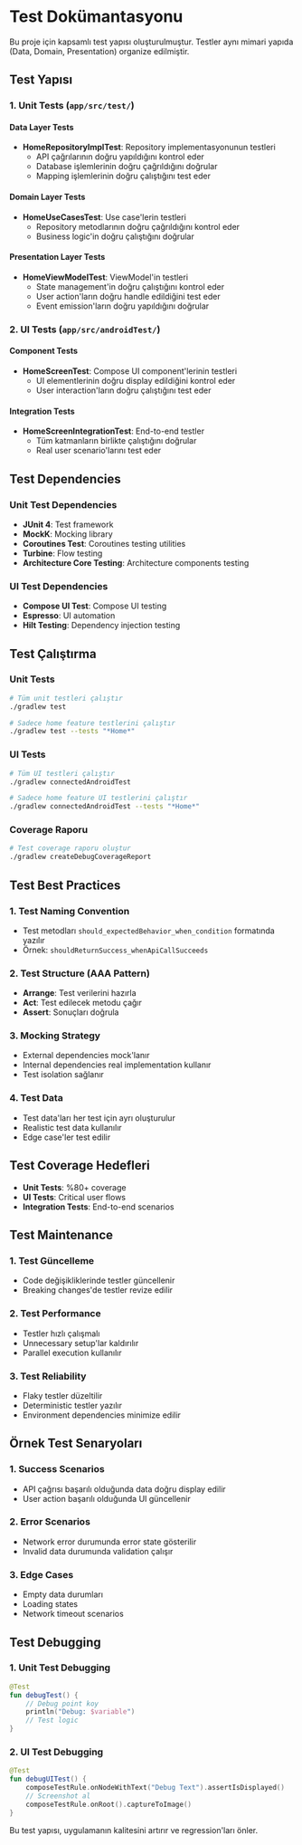 # Test Dokümantasyonu

Bu proje için kapsamlı test yapısı oluşturulmuştur. Testler aynı mimari yapıda (Data, Domain, Presentation) organize edilmiştir.

## Test Yapısı

### 1. Unit Tests (`app/src/test/`)

#### Data Layer Tests
- **HomeRepositoryImplTest**: Repository implementasyonunun testleri
  - API çağrılarının doğru yapıldığını kontrol eder
  - Database işlemlerinin doğru çağrıldığını doğrular
  - Mapping işlemlerinin doğru çalıştığını test eder

#### Domain Layer Tests
- **HomeUseCasesTest**: Use case'lerin testleri
  - Repository metodlarının doğru çağrıldığını kontrol eder
  - Business logic'in doğru çalıştığını doğrular

#### Presentation Layer Tests
- **HomeViewModelTest**: ViewModel'in testleri
  - State management'in doğru çalıştığını kontrol eder
  - User action'ların doğru handle edildiğini test eder
  - Event emission'ların doğru yapıldığını doğrular

### 2. UI Tests (`app/src/androidTest/`)

#### Component Tests
- **HomeScreenTest**: Compose UI component'lerinin testleri
  - UI elementlerinin doğru display edildiğini kontrol eder
  - User interaction'ların doğru çalıştığını test eder

#### Integration Tests
- **HomeScreenIntegrationTest**: End-to-end testler
  - Tüm katmanların birlikte çalıştığını doğrular
  - Real user scenario'larını test eder

## Test Dependencies

### Unit Test Dependencies
- **JUnit 4**: Test framework
- **MockK**: Mocking library
- **Coroutines Test**: Coroutines testing utilities
- **Turbine**: Flow testing
- **Architecture Core Testing**: Architecture components testing

### UI Test Dependencies
- **Compose UI Test**: Compose UI testing
- **Espresso**: UI automation
- **Hilt Testing**: Dependency injection testing

## Test Çalıştırma

### Unit Tests
```bash
# Tüm unit testleri çalıştır
./gradlew test

# Sadece home feature testlerini çalıştır
./gradlew test --tests "*Home*"
```

### UI Tests
```bash
# Tüm UI testleri çalıştır
./gradlew connectedAndroidTest

# Sadece home feature UI testlerini çalıştır
./gradlew connectedAndroidTest --tests "*Home*"
```

### Coverage Raporu
```bash
# Test coverage raporu oluştur
./gradlew createDebugCoverageReport
```

## Test Best Practices

### 1. Test Naming Convention
- Test metodları `should_expectedBehavior_when_condition` formatında yazılır
- Örnek: `shouldReturnSuccess_whenApiCallSucceeds`

### 2. Test Structure (AAA Pattern)
- **Arrange**: Test verilerini hazırla
- **Act**: Test edilecek metodu çağır
- **Assert**: Sonuçları doğrula

### 3. Mocking Strategy
- External dependencies mock'lanır
- Internal dependencies real implementation kullanır
- Test isolation sağlanır

### 4. Test Data
- Test data'ları her test için ayrı oluşturulur
- Realistic test data kullanılır
- Edge case'ler test edilir

## Test Coverage Hedefleri

- **Unit Tests**: %80+ coverage
- **UI Tests**: Critical user flows
- **Integration Tests**: End-to-end scenarios

## Test Maintenance

### 1. Test Güncelleme
- Code değişikliklerinde testler güncellenir
- Breaking changes'de testler revize edilir

### 2. Test Performance
- Testler hızlı çalışmalı
- Unnecessary setup'lar kaldırılır
- Parallel execution kullanılır

### 3. Test Reliability
- Flaky testler düzeltilir
- Deterministic testler yazılır
- Environment dependencies minimize edilir

## Örnek Test Senaryoları

### 1. Success Scenarios
- API çağrısı başarılı olduğunda data doğru display edilir
- User action başarılı olduğunda UI güncellenir

### 2. Error Scenarios
- Network error durumunda error state gösterilir
- Invalid data durumunda validation çalışır

### 3. Edge Cases
- Empty data durumları
- Loading states
- Network timeout scenarios

## Test Debugging

### 1. Unit Test Debugging
```kotlin
@Test
fun debugTest() {
    // Debug point koy
    println("Debug: $variable")
    // Test logic
}
```

### 2. UI Test Debugging
```kotlin
@Test
fun debugUITest() {
    composeTestRule.onNodeWithText("Debug Text").assertIsDisplayed()
    // Screenshot al
    composeTestRule.onRoot().captureToImage()
}
```

Bu test yapısı, uygulamanın kalitesini artırır ve regression'ları önler. 